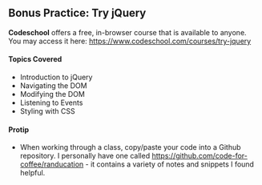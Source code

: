 ## Bonus Practice: Try jQuery

**Codeschool** offers a free, in-browser course that is available to anyone. You may access it here: https://www.codeschool.com/courses/try-jquery

#### Topics Covered

* Introduction to jQuery
* Navigating the DOM
* Modifying the DOM
* Listening to Events
* Styling with CSS


#### Protip

* When working through a class, copy/paste your code into a Github repository. I personally have one called https://github.com/code-for-coffee/randucation - it contains a variety of notes and snippets I found helpful.

